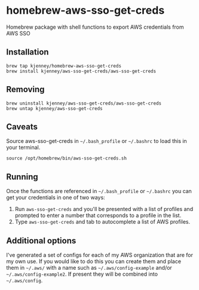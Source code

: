 # homebrew-aws-sso-get-creds
Homebrew package with shell functions to export AWS credentials from AWS SSO

## Installation

```
brew tap kjenney/homebrew-aws-sso-get-creds
brew install kjenney/aws-sso-get-creds/aws-sso-get-creds
```

## Removing 

```
brew uninstall kjenney/aws-sso-get-creds/aws-sso-get-creds
brew untap kjenney/aws-sso-get-creds
```

## Caveats

Source aws-sso-get-creds in `~/.bash_profile` or `~/.bashrc` to load this in your terminal.

`source /opt/homebrew/bin/aws-sso-get-creds.sh`

## Running

Once the functions are referenced in `~/.bash_profile` or `~/.bashrc` you can get your credentials in one of two ways:

1. Run `aws-sso-get-creds` and you'll be presented with a list of profiles and prompted to enter a number that corresponds to a profile in the list.
2. Type `aws-sso-get-creds` and tab to autocomplete a list of AWS profiles.

## Additional options

I've generated a set of configs for each of my AWS organization that are for my own use. 
If you would like to do this you can create them and place them in `~/.aws/` with a name such as `~/.aws/config-example` and/or `~/.aws/config-example2`.
If present they will be combined into `~/.aws/config`.
